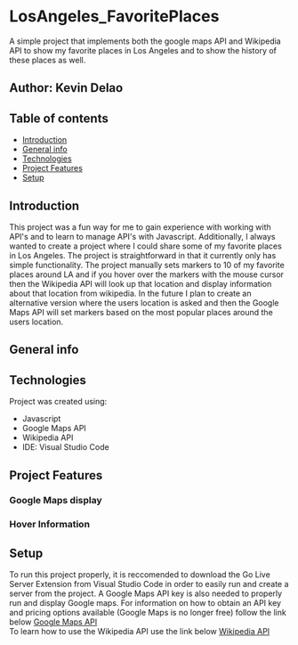 # LosAngeles_FavoritePlaces
A simple project that implements both the google maps API and Wikipedia API to show my favorite places in Los Angeles and to show the history of these places as well.
## Author: Kevin Delao



## Table of contents

* [Introduction](#intro)
* [General info](#general-info)
* [Technologies](#technologies)
* [Project Features](#project-features)
* [Setup](#setup)

## Introduction
This project was a fun way for me to gain experience with working with API's and to learn to manage API's with Javascript. Additionally, I always wanted to create a project where I could share some of my favorite places in Los Angeles. The project is straightforward in that it currently only has simple functionality. The project manually sets markers to 10 of my favorite places around LA and if you hover over the markers with the mouse cursor then the Wikipedia API will look up that location and display information about that location from wikipedia. In the future I plan to create an alternative version where the users location is asked and then the Google Maps API will set markers based on the most popular places around the users location.
## General info	

## Technologies
Project was created using:
* Javascript
* Google Maps API
* Wikipedia API
* IDE: Visual Studio Code

## Project Features

### Google Maps display

### Hover Information

## Setup
To run this project properly, it is reccomended to download the Go Live Server Extension from Visual Studio Code in order to easily run and create a server from the project. A Google Maps API key is also needed to properly run and display Google maps.
For information on how to obtain an API key and pricing options available (Google Maps is no longer free) follow the link below
<a href="https://developers.google.com/maps/documentation/javascript/overview">Google Maps API</a>
<br>
To learn how to use the Wikipedia API use the link below
<a href="https://www.mediawiki.org/w/api.php">Wikipedia API</a>

